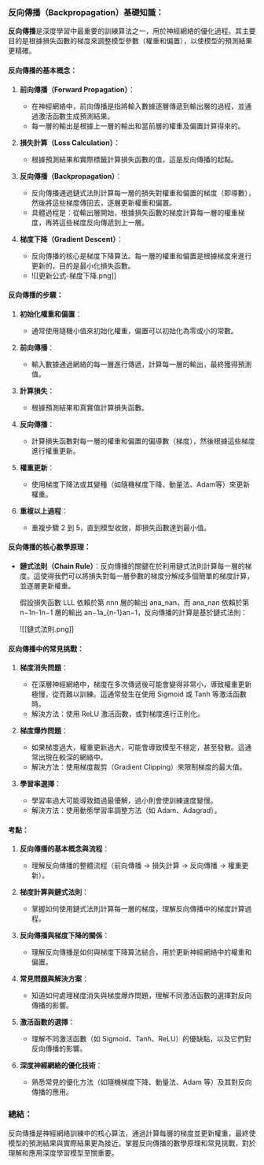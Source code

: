 ### **反向傳播（Backpropagation）基礎知識**：

**反向傳播**是深度學習中最重要的訓練算法之一，用於神經網絡的優化過程。其主要目的是根據損失函數的梯度來調整模型參數（權重和偏置），以使模型的預測結果更精確。

#### **反向傳播的基本概念**：

1. **前向傳播（Forward Propagation）**：
    
    - 在神經網絡中，前向傳播是指將輸入數據逐層傳遞到輸出層的過程，並通過激活函數生成預測結果。
    - 每一層的輸出是根據上一層的輸出和當前層的權重及偏置計算得來的。
2. **損失計算（Loss Calculation）**：
    
    - 根據預測結果和實際標籤計算損失函數的值，這是反向傳播的起點。
3. **反向傳播（Backpropagation）**：
    
    - 反向傳播通過鏈式法則計算每一層的損失對權重和偏置的梯度（即導數），然後將這些梯度傳回去，逐層更新權重和偏置。
    - 具體過程是：從輸出層開始，根據損失函數的梯度計算每一層的權重梯度，再將這些梯度反向傳遞到上一層。
4. **梯度下降（Gradient Descent）**：
    
    - 反向傳播的核心是梯度下降算法。每一層的權重和偏置是根據梯度來進行更新的，目的是最小化損失函數。
    - ![[更新公式-梯度下降.png]]

#### **反向傳播的步驟**：

1. **初始化權重和偏置**：
    
    - 通常使用隨機小值來初始化權重，偏置可以初始化為零或小的常數。
2. **前向傳播**：
    
    - 輸入數據通過網絡的每一層進行傳遞，計算每一層的輸出，最終獲得預測值。
3. **計算損失**：
    
    - 根據預測結果和真實值計算損失函數。
4. **反向傳播**：
    
    - 計算損失函數對每一層的權重和偏置的偏導數（梯度），然後根據這些梯度進行權重更新。
5. **權重更新**：
    
    - 使用梯度下降法或其變種（如隨機梯度下降、動量法、Adam等）來更新權重。
6. **重複以上過程**：
    
    - 重複步驟 2 到 5，直到模型收斂，即損失函數達到最小值。

#### **反向傳播的核心數學原理**：

- **鏈式法則（Chain Rule）**：反向傳播的關鍵在於利用鏈式法則計算每一層的梯度。這使得我們可以將損失對每一層參數的梯度分解成多個簡單的梯度計算，並逐層更新權重。
    
    假設損失函數 LLL 依賴於第 nnn 層的輸出 ana_nan​，而 ana_nan​ 依賴於第 n−1n-1n−1 層的輸出 an−1a_{n-1}an−1​，反向傳播的計算是基於鏈式法則：
    
    ![[鏈式法則.png]]
    

#### **反向傳播中的常見挑戰**：

1. **梯度消失問題**：
    
    - 在深層神經網絡中，梯度在多次傳遞後可能會變得非常小，導致權重更新極慢，從而難以訓練。這通常發生在使用 Sigmoid 或 Tanh 等激活函數時。
    - 解決方法：使用 ReLU 激活函數，或對梯度進行正則化。
2. **梯度爆炸問題**：
    
    - 如果梯度過大，權重更新過大，可能會導致模型不穩定，甚至發散。這通常出現在較深的網絡中。
    - 解決方法：使用梯度裁剪（Gradient Clipping）來限制梯度的最大值。
3. **學習率選擇**：
    
    - 學習率過大可能導致錯過最優解，過小則會使訓練速度變慢。
    - 解決方法：使用動態學習率調整方法（如 Adam、Adagrad）。

#### **考點**：

1. **反向傳播的基本概念與流程**：
    
    - 理解反向傳播的整體流程（前向傳播 → 損失計算 → 反向傳播 → 權重更新）。
2. **梯度計算與鏈式法則**：
    
    - 掌握如何使用鏈式法則計算每一層的梯度，理解反向傳播中的梯度計算過程。
3. **反向傳播與梯度下降的關係**：
    
    - 理解反向傳播是如何與梯度下降算法結合，用於更新神經網絡中的權重和偏置。
4. **常見問題與解決方案**：
    
    - 知道如何處理梯度消失與梯度爆炸問題，理解不同激活函數的選擇對反向傳播的影響。
5. **激活函數的選擇**：
    
    - 理解不同激活函數（如 Sigmoid、Tanh、ReLU）的優缺點，以及它們對反向傳播的影響。
6. **深度神經網絡的優化技術**：
    
    - 熟悉常見的優化方法（如隨機梯度下降、動量法、Adam 等）及其對反向傳播的應用。

### **總結**：

反向傳播是神經網絡訓練中的核心算法，通過計算每層的梯度並更新權重，最終使模型的預測結果與實際結果更為接近。掌握反向傳播的數學原理和常見挑戰，對於理解和應用深度學習模型至關重要。